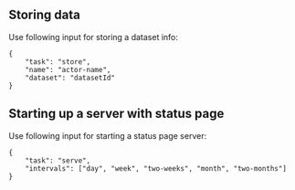 ## Storing data

Use following input for storing a dataset info:

```
{
    "task": "store",
    "name": "actor-name",
    "dataset": "datasetId"
}
```

## Starting up a server with status page

Use following input for starting a status page server:

```
{
    "task": "serve",
    "intervals": ["day", "week", "two-weeks", "month", "two-months"]
}
```

